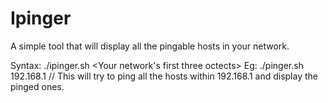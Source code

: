 # Ipinger
A simple tool that will display all the pingable hosts in your network.

Syntax:
./ipinger.sh <Your network's first three octects>
Eg: ./pinger.sh 192.168.1
// This will try to ping all the hosts within 192.168.1 and display the pinged ones.  

